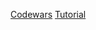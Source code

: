 [Codewars](https://www.codewars.com/kata/5511b2f550906349a70004e1/rust)
[Tutorial](https://school-science.ru/2/7/30466)
